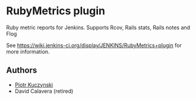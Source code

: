 # RubyMetrics plugin

Ruby metric reports for Jenkins. Supports Rcov, Rails stats, Rails notes and Flog

See https://wiki.jenkins-ci.org/display/JENKINS/RubyMetrics+plugin for more information.


## Authors

* [Piotr Kuczynski](http://github.com/pkuczynski)
* David Calavera (retired)
